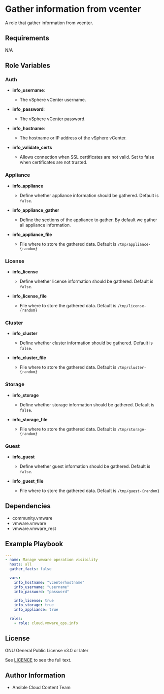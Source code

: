 # Gather information from vcenter

A role that gather information from vcenter.

## Requirements

N/A

## Role Variables
### Auth
- **info_username**:
  - The vSphere vCenter username.

- **info_password**:
  - The vSphere vCenter password.

- **info_hostname**:
  - The hostname or IP address of the vSphere vCenter.

- **info_validate_certs**
  - Allows connection when SSL certificates are not valid. Set to false when certificates are not trusted.

### Appliance
- **info_appliance**
  - Define whether appliance information should be gathered. Default is `false`.

- **info_appliance_gather**
  - Define the sections of the appliance to gather. By default we gather all appliance information.

- **info_appliance_file**
  - File where to store the gathered data. Default is `/tmp/appliance-{random}`

### License
- **info_license**
  - Define whether license information should be gathered. Default is `false`.

- **info_license_file**
  - File where to store the gathered data. Default is `/tmp/license-{random}`

### Cluster
- **info_cluster**
  - Define whether cluster information should be gathered. Default is `false`.

- **info_cluster_file**
  - File where to store the gathered data. Default is `/tmp/cluster-{random}`

### Storage
- **info_storage**
  - Define whether storage information should be gathered. Default is `false`.

- **info_storage_file**
  - File where to store the gathered data. Default is `/tmp/storage-{random}`

### Guest
- **info_guest**
  - Define whether guest information should be gathered. Default is `false`.

- **info_guest_file**
  - File where to store the gathered data. Default is `/tmp/guest-{random}`

## Dependencies

- community.vmware
- vmware.vmware
- vmware.vmware_rest

## Example Playbook
```yaml
---
- name: Manage vmware operation visibility
  hosts: all
  gather_facts: false

  vars:
    info_hostname: "vcenterhostname"
    info_username: "username"
    info_password: "password"

    info_license: true
    info_storage: true
    info_appliance: true

  roles:
    - role: cloud.vmware_ops.info
```
## License

GNU General Public License v3.0 or later

See [LICENCE](https://github.com/ansible-collections/cloud.aws_troubleshooting/blob/main/LICENSE) to see the full text.

## Author Information

- Ansible Cloud Content Team
